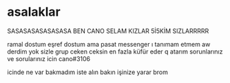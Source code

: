 # asalaklar
SASASASASASASASA BEN CANO SELAM KIZLAR 5İ5KİM SIZLARRRRR 


ramal dostum eşref dostum ama pasat messenger ı tanımam etmem aw derdim yok sizle grup ceken ceksin en fazla küfür eder q atarım sorunlarınız ve sorularınız icin cano#3106

icinde ne var bakmadım iste alın bakın işinize yarar brom
